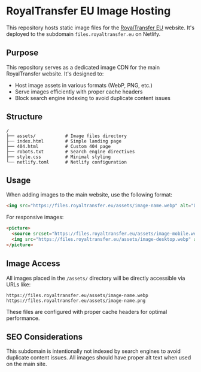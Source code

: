 # RoyalTransfer EU Image Hosting

This repository hosts static image files for the [RoyalTransfer EU](https://www.royaltransfer.eu) website. It's deployed to the subdomain `files.royaltransfer.eu` on Netlify.

## Purpose

This repository serves as a dedicated image CDN for the main RoyalTransfer website. It's designed to:

- Host image assets in various formats (WebP, PNG, etc.)
- Serve images efficiently with proper cache headers
- Block search engine indexing to avoid duplicate content issues

## Structure

```
/
├── assets/           # Image files directory
├── index.html        # Simple landing page
├── 404.html          # Custom 404 page
├── robots.txt        # Search engine directives
├── style.css         # Minimal styling
└── netlify.toml      # Netlify configuration
```

## Usage

When adding images to the main website, use the following format:

```html
<img src="https://files.royaltransfer.eu/assets/image-name.webp" alt="Descriptive alt text">
```

For responsive images:

```html
<picture>
  <source srcset="https://files.royaltransfer.eu/assets/image-mobile.webp" media="(max-width: 768px)">
  <img src="https://files.royaltransfer.eu/assets/image-desktop.webp" alt="Descriptive alt text">
</picture>
```

## Image Access

All images placed in the `/assets/` directory will be directly accessible via URLs like:
```
https://files.royaltransfer.eu/assets/image-name.webp
https://files.royaltransfer.eu/assets/image-name.png
```

These files are configured with proper cache headers for optimal performance.

## SEO Considerations

This subdomain is intentionally not indexed by search engines to avoid duplicate content issues. All images should have proper alt text when used on the main site.